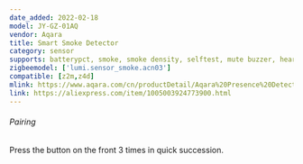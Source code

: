 ```yaml
---
date_added: 2022-02-18
model: JY-GZ-01AQ
vendor: Aqara
title: Smart Smoke Detector
category: sensor
supports: batterypct, smoke, smoke density, selftest, mute buzzer, heartbeat indicator, linkage alarm
zigbeemodel: ['lumi.sensor_smoke.acn03']
compatible: [z2m,z4d]
mlink: https://www.aqara.com/cn/productDetail/Aqara%20Presence%20Detector
link: https://aliexpress.com/item/1005003924773900.html
---
```


###### Pairing
Press the button on the front 3 times in quick succession.
